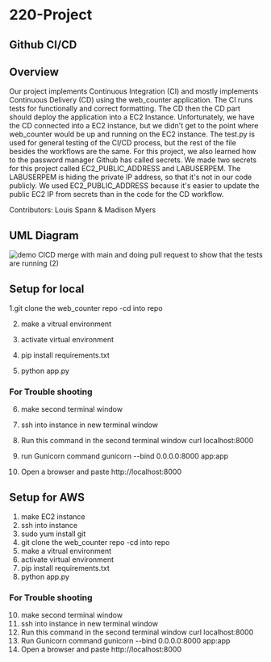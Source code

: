 # 220-Project
## Github CI/CD
## Overview
Our project implements Continuous Integration (CI) and mostly implements Continuous Delivery (CD) using the web_counter application. The CI runs tests for functionally and correct formatting. The CD then the CD part should deploy the application into a EC2 Instance. Unfortunately, we have the CD connected into a EC2 instance, but we didn't get to the point where web_counter would be up and running on the EC2 instance. The test.py is used for general testing of the CI/CD process, but the rest of the file besides the workflows are the same. For this project, we also learned how to the password manager Github has called secrets. We made two secrets for this project called EC2_PUBLIC_ADDRESS and LABUSERPEM. The LABUSERPEM is hiding the private IP address, so that it's not in our code publicly. We used EC2_PUBLIC_ADDRESS because it's easier to update the public EC2 IP from secrets than in the code for the CD workflow. 

Contributors: Louis Spann & Madison Myers

## UML Diagram 

![demo  CICD merge with main and doing pull request to show that the tests are running (2)](https://github.com/cs220s24/Louis-Madison--Github-CI-CD/assets/143567041/37421fd1-16db-4635-a46d-c0a2e7b531a4)





## Setup for local 

1.git clone the web_counter repo
	-cd into repo
 
2. make a vitrual environment
   
3. activate virtual environment
   
4. pip install requirements.txt
   
5. python app.py
   
### For Trouble shooting 
6. make second terminal window
    
7. ssh into instance in new terminal window
    
8. Run this command in the second terminal window
    curl localhost:8000
    
9. run Gunicorn command
    gunicorn --bind 0.0.0.0:8000 app:app

11. Open a browser and paste http://localhost:8000

## Setup for AWS
1. make EC2 instance
2. ssh into instance
3. sudo yum install git  
4. git clone the web_counter repo
	-cd into repo
5. make a vitrual environment
6. activate virtual environment
7. pip install requirements.txt
8. python app.py

### For Trouble shooting 
10. make second terminal window
11. ssh into instance in new terminal window 
12. Run this command in the second terminal window
    curl localhost:8000
13. Run Gunicorn command
    gunicorn --bind 0.0.0.0:8000 app:app
15. Open a browser and paste http://localhost:8000
